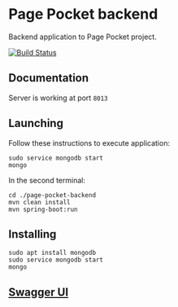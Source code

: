 # Page Pocket backend
Backend application to Page Pocket project.

[![Build Status](https://travis-ci.com/bwnuk/page-pocket-backend.svg?branch=master)](https://travis-ci.com/bwnuk/page-pocket-backend)



## Documentation
Server is working at port `8013`

## Launching
Follow these instructions to execute application:
```
sudo service mongodb start
mongo
```
In the second terminal: 
```
cd ./page-pocket-backend
mvn clean install
mvn spring-boot:run
```

## Installing
```
sudo apt install mongodb
sudo service mongodb start
mongo
```

## [Swagger UI](http://localhost:8013/swagger-ui.html)

